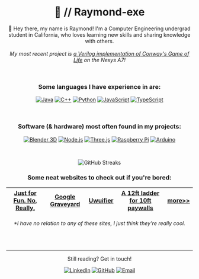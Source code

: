 <h1 align = "center"><b>🍜 // Raymond-exe</b></h1>

<p align="center">👋 Hey there, my name is Raymond! I'm a Computer Engineering undergrad student in California, who loves learning new skills and sharing knowledge with others.<br><br><em>My most recent project is <a href='https://github.com/Raymond-exe/Conway.v'>a Verilog implementation of Conway's Game of Life</a> on the Nexys A7!</em></p>

<br>

<!-- ## Programming Languages -->
<h3 align="center">Some languages I have experience in are:</h3>
<p align="center">
  <a href="https://github.com/Raymond-exe?tab=repositories&language=java"><img alt="Java" src="https://img.shields.io/badge/Java-F80000?style=for-the-badge&logo=openjdk&logoColor=white"></a>
  <a href="https://cplusplus.com"><img alt="C++" src="https://img.shields.io/badge/C%2B%2B-00599C?style=for-the-badge&logo=cplusplus&logoColor=white"></a>
  <a href="https://www.python.org"><img alt="Python" src="https://img.shields.io/badge/Python-yellow?style=for-the-badge&logo=Python&logoColor=white"></a>
  <a href="https://github.com/Raymond-exe?tab=repositories&language=javascript"><img alt="JavaScript" src="https://img.shields.io/badge/JavaScript-limegreen?style=for-the-badge&logo=javascript&logoColor=white"></a>
  <a href="https://www.typescriptlang.org"><img alt="TypeScript" src="https://img.shields.io/badge/TypeScript-3178C6?style=for-the-badge&logo=typescript&logoColor=white"></a>
</p>

<br>

<!-- ## Technologies -->

<h3 align="center">Software (& hardware) most often found in my projects:</h3>
<p align="center">
  <a href="https://www.blender.org"><img alt="Blender 3D" src="https://img.shields.io/badge/Blender_3D-F5792A?style=for-the-badge&logo=blender&logoColor=white"></a>
  <a href="https://nodejs.org"><img alt="Node.js" src="https://img.shields.io/badge/Node.js-339933?style=for-the-badge&logo=node.js&logoColor=white"></a>
  <a href="https://threejs.org"><img alt="Three.js" src="https://img.shields.io/badge/Three.js-FFFFFF?style=for-the-badge&logo=three.js&logoColor=black"></a>
  <a href="https://www.raspberrypi.org"><img alt="Raspberry Pi" src="https://img.shields.io/badge/Raspberry_Pi-A22846?style=for-the-badge&logo=raspberrypi&logoColor=white"></a>
  <a href="https://www.arduino.cc"><img alt="Arduino" src="https://img.shields.io/badge/Arduino-00979D?style=for-the-badge&logo=arduino&logoColor=white"></a>
</p>

<br>

<!-- - [imaginefun.net developer](https://imaginefun.net)
- [CPP UAV Laboratory]()
- more stuff idk -->

<!--

<details>
<summary><b>Active Projects</b></summary>

###### My currently active project is:

## **`Building an Electric Skateboard`**
##### *courtesy of CPP SIIL Maker Studio*

| | |
|-|-|
| **Started:** | November 2022 |
| **Status:**  | In Assembly |

Progress:
- [x] Design
- [ ] Assembly
- [ ] Testing

</details>

-->


<!-- Git Contributions Streak -->
<p align="center">
  <img alt="GitHub Streaks" src="https://streak-stats.demolab.com/?user=Raymond-exe&theme=darcula">
</p>

<center>

<!--- Stats & Top Languages -->
<!-- | ![img](https://github-readme-stats.vercel.app/api?username=raymond-exe&hide=stars&count_private=true&show_icons=true&theme=darcula) | ![img](https://github-readme-stats.vercel.app/api/top-langs/?username=raymond-exe&layout=compact&count_private=true&theme=darcula) |
| - | - | <br> -->

<h3 align="center">Some neat websites to check out if you're bored:</h3>

| [Just for Fun. No, Really.](https://justforfunnoreally.dev) | [Google Graveyard](https://killedbygoogle.com) | [Uwuifier](https://github.com/Schotsl/Uwuifier) | [A 12ft ladder for 10ft paywalls](https://12ft.io) | [more>>](https://github.com/stars/Raymond-exe/lists/other-cool-projects)
| --- | --- | --- | --- | --- |

###### **I have no relation to any of these sites, I just think they're really cool.*
</center>

<br>

---

<p align="center">Still reading? Get in touch!</p>
<p align="center">
  <a href="https://www.linkedin.com/in/raymond-exe"><img alt="LinkedIn" src="https://img.shields.io/badge/LinkedIn-0A66C2?style=for-the-badge&logo=linkedin&logoColor=white"></a>
  <a href="https://github.com/raymond-exe"><img alt="GitHub" src="https://img.shields.io/badge/GitHub-181717?style=for-the-badge&logo=github&logoColor=white"></a>
  <a href="mailto:raymondwong.exe@gmail.com"><img alt="Email" src="https://img.shields.io/badge/Email-EA4335?style=for-the-badge&logo=gmail&logoColor=white"></a>
</p>

